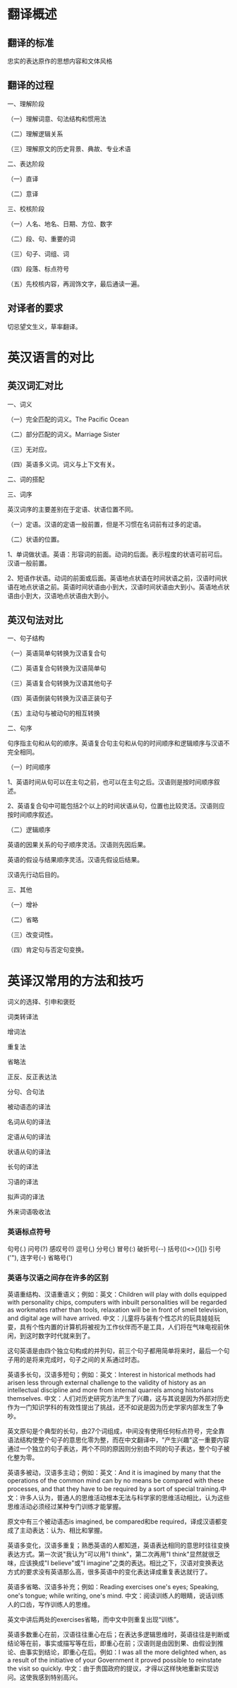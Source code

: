# 翻译概述

## 翻译的标准

忠实的表达原作的思想内容和文体风格

## 翻译的过程

一、理解阶段

（一）理解词意、句法结构和惯用法

（二）理解逻辑关系

（三）理解原文的历史背景、典故、专业术语

二、表达阶段

（一）直译

（二）意译

三、校核阶段

（一）人名、地名、日期、方位、数字

（二）段、句、重要的词

（三）句子、词组、词

（四）段落、标点符号

（五）先校核内容，再润饰文字，最后通读一遍。

## 对译者的要求

切忌望文生义，草率翻译。

# 英汉语言的对比

## 英汉词汇对比

一、词义

（一）完全匹配的词义。The Pacific Ocean

（二）部分匹配的词义。Marriage Sister

（三）无对应。

（四）英语多义词。词义与上下文有关。

二、词的搭配

三、词序

英汉词序的主要差别在于定语、状语位置不同。

（一）定语。汉语的定语一般前置，但是不习惯在名词前有过多的定语。

（二）状语的位置。

1、单词做状语。英语：形容词的前面。动词的后面。表示程度的状语可前可后。汉语一般前置。

2、短语作状语。动词的前面或后面。英语地点状语在时间状语之前，汉语时间状语在地点状语之前。英语时间状语由小到大，汉语时间状语由大到小。英语地点状语由小到大，汉语地点状语由大到小。

## 英汉句法对比

一、句子结构

（一）英语简单句转换为汉语复合句

（二）英语复合句转换为汉语简单句

（三）英语复合句转换为汉语其他句子

（四）英语倒装句转换为汉语正装句子

（五）主动句与被动句的相互转换

二、句序

句序指主句和从句的顺序。英语复合句主句和从句的时间顺序和逻辑顺序与汉语不完全相同。

（一）时间顺序

1、英语时间从句可以在主句之前，也可以在主句之后。汉语则是按时间顺序叙述。

2、英语复合句中可能包括2个以上的时间状语从句，位置也比较灵活。汉语则应按时间顺序叙述。

（二）逻辑顺序

英语的因果关系的句子顺序灵活。汉语则先因后果。

英语的假设与结果顺序灵活。汉语先假设后结果。

汉语先行动后目的。

三、其他

（一）增补

（二）省略

（三）改变词性。

（四）肯定句与否定句变换。

# 英译汉常用的方法和技巧

词义的选择、引申和褒贬

词类转译法

增词法

重复法

省略法

正反、反正表达法

分句、合句法

被动语态的译法

名词从句的译法

定语从句的译法

状语从句的译法

长句的译法

习语的译法

拟声词的译法

外来词语吸收法

### 英语标点符号 

句号(.) 
问号(?) 
感叹号(!) 
逗号(,) 
分号(;) 
冒号(:) 
破折号(--) 
括号(()<>{}[]) 
引号('"), 
连字号(-) 
省略号(') 

### 英语与汉语之间存在许多的区别

英语重结构、汉语重语义；例如：英文：Children will play with dolls equipped with personality chips, computers with inbuilt personalities will be regarded as workmates rather than tools, relaxation will be in front of smell television, and digital age will have arrived. 中文：儿童将与装有个性芯片的玩具娃娃玩耍，具有个性内置的计算机将被视为工作伙伴而不是工具，人们将在气味电视前休闲，到这时数字时代就来到了。

这句英语是由四个独立句构成的并列句，前三个句子都用简单将来时，最后一个句子用的是将来完成时，句子之间的关系通过时态。

英语多长句，汉语多短句；例如：英文：Interest in historical methods had arisen less through external challenge to the validity of history as an intellectual discipline and more from internal quarrels among historians themselves. 中文：人们对历史研究方法产生了兴趣，这与其说是因为外部对历史作为一门知识学科的有效性提出了挑战，还不如说是因为历史学家内部发生了争吵。

英文原句是个典型的长句，由27个词组成，中间没有使用任何标点符号，完全靠语法结构使整个句子的意思化零为整，而在中文翻译中，"产生兴趣"这一重要内容通过一个独立的句子表达，两个不同的原因则分别由不同的句子表达，整个句子被化整为零。

英语多被动，汉语多主动；例如：英文：And it is imagined by many that the operations of the common mind can by no means be compared with these processes, and that they have to be required by a sort of special training.中文：许多人认为，普通人的思维活动根本无法与科学家的思维活动相比，认为这些思维活动必须经过某种专门训练才能掌握。

原文中有三个被动语态is imagined, be compared和be required，译成汉语都变成了主动表达：认为、相比和掌握。

英语多变化，汉语多重复；熟悉英语的人都知道，英语表达相同的意思时往往变换表达方式。第一次说"我认为"可以用"I think"，第二次再用"I think"显然就很乏味，应该换成"I believe"或"I imagine"之类的表达。相比之下，汉语对变换表达方式的要求没有英语那么高，很多英语中的变化表达译成重复表达就行了。

英语多省略、汉语多补充；例如：Reading exercises one's eyes; Speaking, one's tongue; while writing, one's mind. 中文：阅读训练人的眼睛，说话训练人的口齿，写作训练人的思维。

英文中讲后两处的exercises省略，而中文中则重复出现“训练”。

英语多数重心在前，汉语往往重心在后；在表达多逻辑思维时，英语往往是判断或结论等在前，事实或描写等在后，即重心在前；汉语则是由因到果、由假设到推论、由事实到结论，即重心在后。例如：I was all the more delighted when, as a result of the initiative of your Government it proved possible to reinstate the visit so quickly. 中文：由于贵国政府的提议，才得以这样快地重新实现访问。这使我感到特别高兴。
